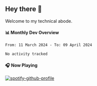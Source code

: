 ## Hey there 👋

Welcome to my technical abode.

#### 📊 Monthly Dev Overview
<!--START_SECTION:waka-->

```txt
From: 11 March 2024 - To: 09 April 2024

No activity tracked
```

<!--END_SECTION:waka-->

#### 🎧 Now Playing

[![spotify-github-profile](https://spotify-github-profile.vercel.app/api/view?uid=james2mid&cover_image=true&theme=natemoo-re)](https://open.spotify.com/user/james2mid?si=2b3baf2b09cb499e)
